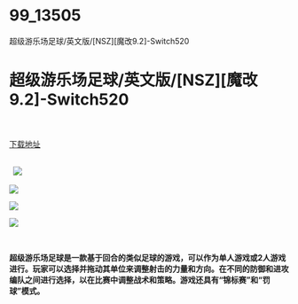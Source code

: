# 99_13505
超级游乐场足球/英文版/[NSZ][魔改9.2]-Switch520
# 超级游乐场足球/英文版/[NSZ][魔改9.2]-Switch520
 <br/></br>
[下载地址](https://www.switch520.cc/article/13505 "下载地址")
<br/></br>

<p><strong>&nbsp; <img src="https://www.switch520.cc/muke_img/upload_art_editor_20210509-1_32c61088f176a0f140bd0d001c853f58.jpg"> </strong></p>
<p><strong><img src="https://www.switch520.cc/muke_img/upload_art_editor_20210509-1_02563a3a3379d02c6c70dc209b105386.jpg"></strong></p>
<p><strong><img src="https://www.switch520.cc/muke_img/upload_art_editor_20210509-1_66111589013b380bc77915a3eea49278.jpg"></strong></p>
<p><strong><img src="https://www.switch520.cc/muke_img/upload_art_editor_20210509-1_a43592b7ef653ff4452f84f2722c81d7.jpg"></strong></p>
<p><strong>&nbsp;</strong></p>
<p><strong>超级游乐场足球是一款基于回合的类似足球的游戏，可以作为单人游戏或2人游戏进行。玩家可以选择并拖动其单位来调整射击的力量和方向。在不同的防御和进攻编队之间进行选择，以在比赛中调整战术和策略。游戏还具有“锦标赛”和“罚球”模式。</strong></p>
<p>&nbsp;</p>
